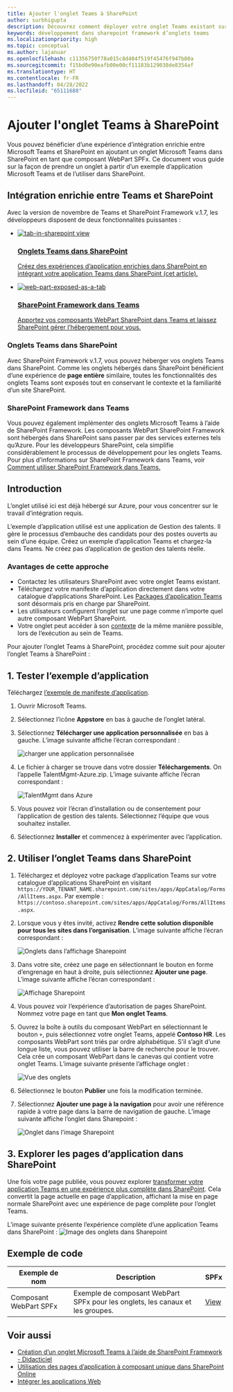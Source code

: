 ```yaml
---
title: Ajouter l'onglet Teams à SharePoint
author: surbhigupta
description: Découvrez comment déployer votre onglet Teams existant sur SharePoint en tant que composant WebPart SharePoint Framework à l’aide d’exemples de code.
keywords: développement dans sharepoint framework d’onglets teams
ms.localizationpriority: high
ms.topic: conceptual
ms.author: lajanuar
ms.openlocfilehash: c11356750f78a015c8d404f519f45476f947b80a
ms.sourcegitcommit: f15bd0e90eafb00e00cf11183b129038de8354af
ms.translationtype: HT
ms.contentlocale: fr-FR
ms.lasthandoff: 04/28/2022
ms.locfileid: "65111688"
---
```

# <a name="add-teams-tab-to-sharepoint"></a>Ajouter l'onglet Teams à SharePoint

Vous pouvez bénéficier d’une expérience d’intégration enrichie entre Microsoft Teams et SharePoint en ajoutant un onglet Microsoft Teams dans SharePoint en tant que composant WebPart SPFx. Ce document vous guide sur la façon de prendre un onglet à partir d’un exemple d’application Microsoft Teams et de l’utiliser dans SharePoint.

## <a name="rich-integration-between-teams-and-sharepoint"></a>Intégration enrichie entre Teams et SharePoint

Avec la version de novembre de Teams et SharePoint Framework v.1.7, les développeurs disposent de deux fonctionnalités puissantes :

<ul  class="panelContent cardsC">
<li>
    <a href="#introduction">
        <div class="cardSize">
            <div class="cardPadding">
                <div class="card">
                    <div class="cardImageOuter">
                        <div class="cardImage bgdAccent1">
                            <img src="~/assets/images/tabs/tabs-in-sharepoint/image084.png" alt="tab-in-sharepoint view"/>
                        </div>
                    </div>
                    <div class="cardText">
                        <h3>Onglets Teams dans SharePoint</h3>
                        <p>Créez des expériences d’application enrichies dans SharePoint en intégrant votre application Teams dans SharePoint (cet article).</p>
                    </div>
                </div>
            </div>
        </div>
    </a>
</li>
<li>
    <a href="/sharepoint/dev/spfx/web-parts/get-started/using-web-part-as-ms-teams-tab">
        <div class="cardSize">
            <div class="cardPadding">
                <div class="card">
                    <div class="cardImageOuter">
                        <div class="cardImage bgdAccent1">
                            <img src="~/assets/images/tabs/tabs-in-sharepoint/SharePoint-web-part-exposed-as-a-Tab-in-Microsoft-Teams.png" alt="web-part-exposed-as-a-tab" />
                        </div>
                    </div>
                    <div class="cardText">
                        <h3>SharePoint Framework dans Teams</h3>
                        <p>Apportez vos composants WebPart SharePoint dans Teams et laissez SharePoint gérer l’hébergement pour vous.</p>
                    </div>
                </div>
            </div>
        </div>
    </a>
</li>
</ul>

### <a name="teams-tabs-in-sharepoint"></a>Onglets Teams dans SharePoint

Avec SharePoint Framework v.1.7, vous pouvez héberger vos onglets Teams dans SharePoint. Comme les onglets hébergés dans SharePoint bénéficient d’une expérience de **page entière** similaire, toutes les fonctionnalités des onglets Teams sont exposés tout en conservant le contexte et la familiarité d’un site SharePoint.

### <a name="sharepoint-framework-in-teams"></a>SharePoint Framework dans Teams

Vous pouvez également implémenter des onglets Microsoft Teams à l’aide de SharePoint Framework. Les composants WebPart SharePoint Framework sont hébergés dans SharePoint sans passer par des services externes tels qu’Azure. Pour les développeurs SharePoint, cela simplifie considérablement le processus de développement pour les onglets Teams. Pour plus d’informations sur SharePoint Framework dans Teams, voir [Comment utiliser SharePoint Framework dans Teams.](/sharepoint/dev/spfx/web-parts/get-started/using-web-part-as-ms-teams-tab)

## <a name="introduction"></a>Introduction

L’onglet utilisé ici est déjà hébergé sur Azure, pour vous concentrer sur le travail d’intégration requis.

L’exemple d’application utilisé est une application de Gestion des talents. Il gère le processus d’embauche des candidats pour des postes ouverts au sein d’une équipe. Créez un exemple d’application Teams et chargez-la dans Teams. Ne créez pas d’application de gestion des talents réelle.

### <a name="benefits-of-this-approach"></a>Avantages de cette approche

* Contactez les utilisateurs SharePoint avec votre onglet Teams existant.
* Téléchargez votre manifeste d’application directement dans votre catalogue d’applications SharePoint. Les [Packages d’application Teams](~/concepts/build-and-test/apps-package.md) sont désormais pris en charge par SharePoint.
* Les utilisateurs configurent l’onglet sur une page comme n’importe quel autre composant WebPart SharePoint.
* Votre onglet peut accéder à son [contexte](~/tabs/how-to/access-teams-context.md) de la même manière possible, lors de l’exécution au sein de Teams.

Pour ajouter l’onglet Teams à SharePoint, procédez comme suit pour ajouter l’onglet Teams à SharePoint :

## <a name="1-test-the-sample-app"></a>1. Tester l’exemple d’application

Téléchargez [l’exemple de manifeste d’application](https://github.com/MicrosoftDocs/msteams-docs/raw/master/msteams-platform/assets/downloads/TalentMgmt-Azure.zip).

1. Ouvrir Microsoft Teams.
1. Sélectionnez l’icône **Appstore** en bas à gauche de l’onglet latéral.
1. Sélectionnez **Télécharger une application personnalisée** en bas à gauche. L’image suivante affiche l’écran correspondant :  

    ![charger une application personnalisée](~/assets/images/tabs/tabs-in-sharepoint/upload-custom-app.png)

1. Le fichier à charger se trouve dans votre dossier **Téléchargements**. On l’appelle TalentMgmt-Azure.zip. L’image suivante affiche l’écran correspondant :

    ![TalentMgmt dans Azure](~/assets/images/tabs/tabs-in-sharepoint/talentmgmt-azure.png)

1. Vous pouvez voir l’écran d’installation ou de consentement pour l’application de gestion des talents. Sélectionnez l’équipe que vous souhaitez installer.
1. Sélectionnez **Installer** et commencez à expérimenter avec l’application.

## <a name="2-use-teams-tab-in-sharepoint"></a>2. Utiliser l’onglet Teams dans SharePoint

1. Téléchargez et déployez votre package d’application Teams sur votre catalogue d’applications SharePoint en visitant `https://YOUR_TENANT_NAME.sharepoint.com/sites/apps/AppCatalog/Forms/AllItems.aspx`. Par exemple : `https://contoso.sharepoint.com/sites/apps/AppCatalog/Forms/AllItems.aspx`.

1. Lorsque vous y êtes invité, activez **Rendre cette solution disponible pour tous les sites dans l’organisation**.
L’image suivante affiche l’écran correspondant :

   ![Onglets dans l’affichage Sharepoint](~/assets/images/tabs/tabs-in-sharepoint/image065.png)

1. Dans votre site, créez une page en sélectionnant le bouton en forme d’engrenage en haut à droite, puis sélectionnez **Ajouter une page**.
L’image suivante affiche l’écran correspondant :

   ![Affichage Sharepoint](~/assets/images/tabs/tabs-in-sharepoint/image066.png)

1. Vous pouvez voir l’expérience d’autorisation de pages SharePoint. Nommez votre page en tant que **Mon onglet Teams**.

1. Ouvrez la boîte à outils du composant WebPart en sélectionnant le bouton `+`, puis sélectionnez votre onglet Teams, appelé **Contoso HR**. Les composants WebPart sont triés par ordre alphabétique. S’il s’agit d’une longue liste, vous pouvez utiliser la barre de recherche pour le trouver. Cela crée un composant WebPart dans le canevas qui contient votre onglet Teams. L’image suivante présente l’affichage onglet :

   ![Vue des onglets](~/assets/images/tabs/tabs-in-sharepoint/image071.png)

1. Sélectionnez le bouton **Publier** une fois la modification terminée.

1. Sélectionnez **Ajouter une page à la navigation** pour avoir une référence rapide à votre page dans la barre de navigation de gauche.
L’image suivante affiche l’onglet dans Sharepoint :

   ![Onglet dans l’image Sharepoint](~/assets/images/tabs/tabs-in-sharepoint/image073.png)

## <a name="3-explore-app-pages-in-sharepoint"></a>3. Explorer les pages d’application dans SharePoint

Une fois votre page publiée, vous pouvez explorer [transformer votre application Teams en une expérience plus complète dans SharePoint](/sharepoint/dev/spfx/web-parts/single-part-app-pages). Cela convertit la page actuelle en page d’application, affichant la mise en page normale SharePoint avec une expérience de page complète pour l’onglet Teams.

L’image suivante présente l’expérience complète d’une application Teams dans SharePoint : ![Image des onglets dans Sharepoint](~/assets/images/tabs/tabs-in-sharepoint/image085.png)

## <a name="code-sample"></a>Exemple de code

| **Exemple de nom** | **Description** | **SPFx** |
|-----------------|-----------------|----------|
| Composant WebPart SPFx | Exemple de composant WebPart SPFx pour les onglets, les canaux et les groupes. | [View](https://github.com/OfficeDev/Microsoft-Teams-Samples/tree/main/samples/tab-channel-group/spfx)

## <a name="see-also"></a>Voir aussi

* [Création d’un onglet Microsoft Teams à l’aide de SharePoint Framework - Didacticiel](/sharepoint/dev/spfx/web-parts/get-started/using-web-part-as-ms-teams-tab)
* [Utilisation des pages d’application à composant unique dans SharePoint Online](/sharepoint/dev/spfx/web-parts/single-part-app-pages)
* [Intégrer les applications Web](~/samples/integrate-web-apps-overview.md)
